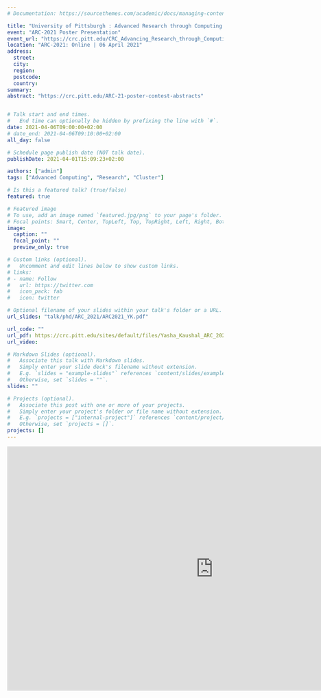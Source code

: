 ```yaml
---
# Documentation: https://sourcethemes.com/academic/docs/managing-content/

title: "University of Pittsburgh : Advanced Research through Computing Conference 2021"
event: "ARC-2021 Poster Presentation"
event_url: "https://crc.pitt.edu/CRC_Advancing_Research_through_Computing_2021"
location: "ARC-2021: Online | 06 April 2021"
address:
  street:
  city:
  region:
  postcode:
  country:
summary:
abstract: "https://crc.pitt.edu/ARC-21-poster-contest-abstracts" 


# Talk start and end times.
#   End time can optionally be hidden by prefixing the line with `#`.
date: 2021-04-06T09:00:00+02:00
# date_end: 2021-04-06T09:10:00+02:00
all_day: false

# Schedule page publish date (NOT talk date).
publishDate: 2021-04-01T15:09:23+02:00

authors: ["admin"]
tags: ["Advanced Computing", "Research", "Cluster"]

# Is this a featured talk? (true/false)
featured: true

# Featured image
# To use, add an image named `featured.jpg/png` to your page's folder.
# Focal points: Smart, Center, TopLeft, Top, TopRight, Left, Right, BottomLeft, Bottom, BottomRight.
image:
  caption: ""
  focal_point: ""
  preview_only: true

# Custom links (optional).
#   Uncomment and edit lines below to show custom links.
# links:
# - name: Follow
#   url: https://twitter.com
#   icon_pack: fab
#   icon: twitter

# Optional filename of your slides within your talk's folder or a URL.
url_slides: "talk/phd/ARC_2021/ARC2021_YK.pdf"

url_code: ""
url_pdf: https://crc.pitt.edu/sites/default/files/Yasha_Kaushal_ARC_2021.pdf 
url_video:

# Markdown Slides (optional).
#   Associate this talk with Markdown slides.
#   Simply enter your slide deck's filename without extension.
#   E.g. `slides = "example-slides"` references `content/slides/example-slides.md`.
#   Otherwise, set `slides = ""`.
slides: ""

# Projects (optional).
#   Associate this post with one or more of your projects.
#   Simply enter your project's folder or file name without extension.
#   E.g. `projects = ["internal-project"]` references `content/project/deep-learning/index.md`.
#   Otherwise, set `projects = []`.
projects: []
---
```


<iframe src="https://drive.google.com/file/d/13mv3hwf-L2zXO9oX1S6pV8JJAeOQ3ZbN/view?usp=sharing" 
frameborder="0" width="960" height="569" allowfullscreen="true" mozallowfullscreen="true" webkitallowfullscreen="true"></iframe>
